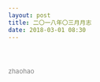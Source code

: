 ```yaml
---
layout: post
title: 二〇一八年〇三月月志
date: 2018-03-01 08:30
---
```


<div></div>
<div>　　　　</div>
<div></div>
<div>　　　　</div>


<div><font size="2" color="gray">zhaohao</font></div>